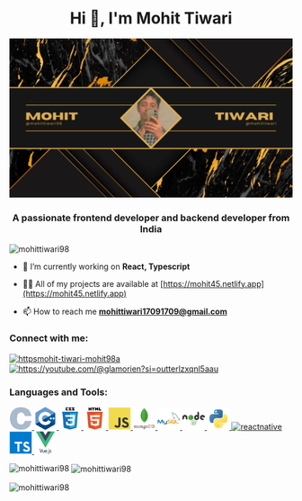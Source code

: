 
<h1 align="center">Hi 👋, I'm Mohit Tiwari</h1>
<div align="center">
  <img src="Black Minimalist Music YouTube Banner.png" alt="DevOpsShack Banner">
</div>
<h3 align="center">A passionate frontend developer and backend developer from India</h3>

<p align="left"> <img src="https://komarev.com/ghpvc/?username=mohittiwari98&label=Profile%20views&color=0e75b6&style=flat" alt="mohittiwari98" /> </p>

- 🔭 I’m currently working on **React, Typescript**

- 👨‍💻 All of my projects are available at [https://mohit45.netlify.app](https://mohit45.netlify.app)

- 📫 How to reach me **mohittiwari17091709@gmail.com**

<h3 align="left">Connect with me:</h3>
<p align="left">
<a href="https://linkedin.com/in/httpsmohit-tiwari-mohit98a" target="blank"><img align="center" src="https://raw.githubusercontent.com/rahuldkjain/github-profile-readme-generator/master/src/images/icons/Social/linked-in-alt.svg" alt="httpsmohit-tiwari-mohit98a" height="30" width="40" /></a>
<a href="https://www.youtube.com/c/https://youtube.com/@glamorien?si=outterlzxqnl5aau" target="blank"><img align="center" src="https://raw.githubusercontent.com/rahuldkjain/github-profile-readme-generator/master/src/images/icons/Social/youtube.svg" alt="https://youtube.com/@glamorien?si=outterlzxqnl5aau" height="30" width="40" /></a>
</p>

<h3 align="left">Languages and Tools:</h3>
<p align="left"> <a href="https://www.cprogramming.com/" target="_blank" rel="noreferrer"> <img src="https://raw.githubusercontent.com/devicons/devicon/master/icons/c/c-original.svg" alt="c" width="40" height="40"/> </a> <a href="https://www.w3schools.com/cpp/" target="_blank" rel="noreferrer"> <img src="https://raw.githubusercontent.com/devicons/devicon/master/icons/cplusplus/cplusplus-original.svg" alt="cplusplus" width="40" height="40"/> </a> <a href="https://www.w3schools.com/css/" target="_blank" rel="noreferrer"> <img src="https://raw.githubusercontent.com/devicons/devicon/master/icons/css3/css3-original-wordmark.svg" alt="css3" width="40" height="40"/> </a> <a href="https://www.w3.org/html/" target="_blank" rel="noreferrer"> <img src="https://raw.githubusercontent.com/devicons/devicon/master/icons/html5/html5-original-wordmark.svg" alt="html5" width="40" height="40"/> </a> <a href="https://developer.mozilla.org/en-US/docs/Web/JavaScript" target="_blank" rel="noreferrer"> <img src="https://raw.githubusercontent.com/devicons/devicon/master/icons/javascript/javascript-original.svg" alt="javascript" width="40" height="40"/> </a> <a href="https://www.mongodb.com/" target="_blank" rel="noreferrer"> <img src="https://raw.githubusercontent.com/devicons/devicon/master/icons/mongodb/mongodb-original-wordmark.svg" alt="mongodb" width="40" height="40"/> </a> <a href="https://www.mysql.com/" target="_blank" rel="noreferrer"> <img src="https://raw.githubusercontent.com/devicons/devicon/master/icons/mysql/mysql-original-wordmark.svg" alt="mysql" width="40" height="40"/> </a> <a href="https://nodejs.org" target="_blank" rel="noreferrer"> <img src="https://raw.githubusercontent.com/devicons/devicon/master/icons/nodejs/nodejs-original-wordmark.svg" alt="nodejs" width="40" height="40"/> </a> <a href="https://www.python.org" target="_blank" rel="noreferrer"> <img src="https://raw.githubusercontent.com/devicons/devicon/master/icons/python/python-original.svg" alt="python" width="40" height="40"/> </a> <a href="https://reactnative.dev/" target="_blank" rel="noreferrer"> <img src="https://reactnative.dev/img/header_logo.svg" alt="reactnative" width="40" height="40"/> </a> <a href="https://www.typescriptlang.org/" target="_blank" rel="noreferrer"> <img src="https://raw.githubusercontent.com/devicons/devicon/master/icons/typescript/typescript-original.svg" alt="typescript" width="40" height="40"/> </a> <a href="https://vuejs.org/" target="_blank" rel="noreferrer"> <img src="https://raw.githubusercontent.com/devicons/devicon/master/icons/vuejs/vuejs-original-wordmark.svg" alt="vuejs" width="40" height="40"/> </a> </p>

<p><img align="left" src="https://github-readme-stats.vercel.app/api/top-langs?username=mohittiwari98&show_icons=true&locale=en&layout=compact" alt="mohittiwari98" /></p>

<p>&nbsp;<img align="center" src="https://github-readme-stats.vercel.app/api?username=mohittiwari98&show_icons=true&locale=en" alt="mohittiwari98" /></p>

<p><img align="center" src="https://github-readme-streak-stats.herokuapp.com/?user=mohittiwari98&" alt="mohittiwari98" /></p>


